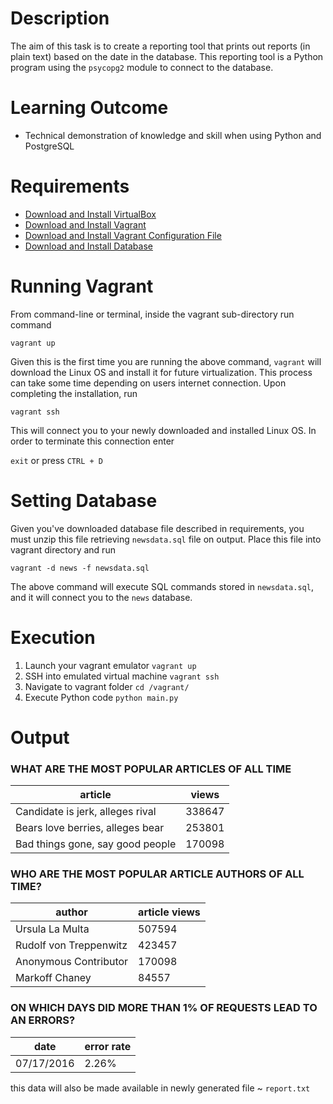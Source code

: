 # Description

The aim of this task is to create a reporting tool that prints out reports
(in plain text) based on the date in the database. This reporting tool is a
Python program using the `psycopg2` module to connect to the database.

# Learning Outcome

+ Technical demonstration of knowledge and skill when using Python and PostgreSQL

# Requirements

+ [Download and Install VirtualBox](https://www.virtualbox.org/wiki/Download_Old_Builds_5_1)
+ [Download and Install Vagrant](https://www.vagrantup.com/downloads.html)
+ [Download and Install Vagrant Configuration File](https://d17h27t6h515a5.cloudfront.net/topher/2017/August/59822701_fsnd-virtual-machine/fsnd-virtual-machine.zip)
+ [Download and Install Database](https://d17h27t6h515a5.cloudfront.net/topher/2016/August/57b5f748_newsdata/newsdata.zip)

# Running Vagrant

From command-line or terminal, inside the vagrant sub-directory run command

`vagrant up`

Given this is the first time you are running the above command, `vagrant` will download
the Linux OS and install it for future virtualization. This process can take some time
depending on users internet connection. Upon completing the installation, run

`vagrant ssh`

This will connect you to your newly downloaded and installed Linux OS. In order to terminate
this connection enter

`exit` or press `CTRL + D`

# Setting Database

Given you've downloaded database file described in requirements, you must unzip this file retrieving `newsdata.sql` file on output.
Place this file into vagrant directory and run

`vagrant -d news -f newsdata.sql`

The above command will execute SQL commands stored in `newsdata.sql`, and it will connect you to the `news` database.

# Execution

1. Launch your vagrant emulator
`vagrant up`
2. SSH into emulated virtual machine
`vagrant ssh`
3. Navigate to vagrant folder
`cd /vagrant/`
4. Execute Python code
`python main.py`

# Output

###    WHAT ARE THE MOST POPULAR ARTICLES OF ALL TIME

|            article              |        views      |
| --- | --- |
|Candidate is jerk, alleges rival |        338647     |
|Bears love berries, alleges bear |        253801     |
|Bad things gone, say good people |        170098     |

###  WHO ARE THE MOST POPULAR ARTICLE AUTHORS OF ALL TIME?

|            author               |    article views  |
| --- | --- |
|        Ursula La Multa          |        507594     |
|    Rudolf von Treppenwitz       |        423457     |
|     Anonymous Contributor       |        170098     |
|         Markoff Chaney          |        84557      |

### ON WHICH DAYS DID MORE THAN 1% OF REQUESTS LEAD TO AN ERRORS?

|              date               |      error rate    |
| --- | --- |
|           07/17/2016            |        2.26%       |

this data will also be made available in newly generated file ~ `report.txt`


